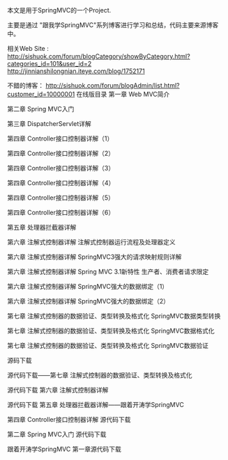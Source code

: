  本文是用于SpringMVC的一个Project.  
 
主要是通过 "跟我学SpringMVC"系列博客进行学习和总结，代码主要来源博客中。

相关Web Site : http://sishuok.com/forum/blogCategory/showByCategory.html?categories_id=101&user_id=2
				http://jinnianshilongnian.iteye.com/blog/1752171

不錯的博客： http://sishuok.com/forum/blogAdmin/list.html?customer_id=10000001
在线版目录
第一章 Web MVC简介

第二章 Spring MVC入门

第三章 DispatcherServlet详解

第四章 Controller接口控制器详解（1）

第四章 Controller接口控制器详解（2）

第四章 Controller接口控制器详解（3）

第四章 Controller接口控制器详解（4）

第四章 Controller接口控制器详解（5）

第四章 Controller接口控制器详解（6）

第五章 处理器拦截器详解

第六章 注解式控制器详解 注解式控制器运行流程及处理器定义

第六章 注解式控制器详解 SpringMVC3强大的请求映射规则详解 

第六章 注解式控制器详解 Spring MVC 3.1新特性 生产者、消费者请求限定

第六章 注解式控制器详解 SpringMVC强大的数据绑定（1）

第六章 注解式控制器详解 SpringMVC强大的数据绑定（2）

第七章 注解式控制器的数据验证、类型转换及格式化 SpringMVC数据类型转换

第七章 注解式控制器的数据验证、类型转换及格式化 SpringMVC数据格式化

第七章 注解式控制器的数据验证、类型转换及格式化 SpringMVC数据验证

 
源码下载
 
源代码下载——第七章 注解式控制器的数据验证、类型转换及格式化

源代码下载 第六章 注解式控制器详解

源代码下载 第五章 处理器拦截器详解——跟着开涛学SpringMVC

第四章 Controller接口控制器详解 源代码下载

第二章 Spring MVC入门 源代码下载

跟着开涛学SpringMVC 第一章源代码下载